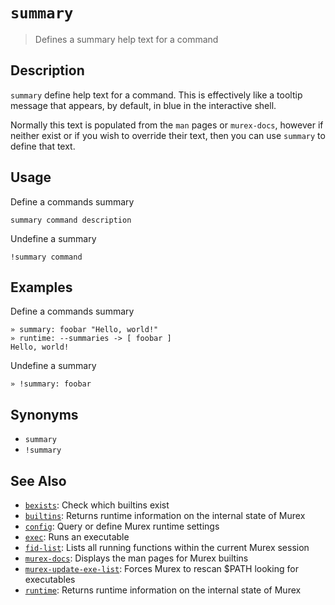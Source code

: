 # `summary`

> Defines a summary help text for a command

## Description

`summary` define help text for a command. This is effectively like a tooltip
message that appears, by default, in blue in the interactive shell.

Normally this text is populated from the `man` pages or `murex-docs`, however
if neither exist or if you wish to override their text, then you can use
`summary` to define that text.

## Usage

Define a commands summary

```
summary command description
```

Undefine a summary

```
!summary command
```

## Examples

Define a commands summary

```
» summary: foobar "Hello, world!"
» runtime: --summaries -> [ foobar ]
Hello, world!
```

Undefine a summary

```
» !summary: foobar
```

## Synonyms

- `summary`
- `!summary`

## See Also

- [`bexists`](./bexists.md):
  Check which builtins exist
- [`builtins`](./runtime.md):
  Returns runtime information on the internal state of Murex
- [`config`](./config.md):
  Query or define Murex runtime settings
- [`exec`](./exec.md):
  Runs an executable
- [`fid-list`](./fid-list.md):
  Lists all running functions within the current Murex session
- [`murex-docs`](./murex-docs.md):
  Displays the man pages for Murex builtins
- [`murex-update-exe-list`](./murex-update-exe-list.md):
  Forces Murex to rescan $PATH looking for executables
- [`runtime`](./runtime.md):
  Returns runtime information on the internal state of Murex
